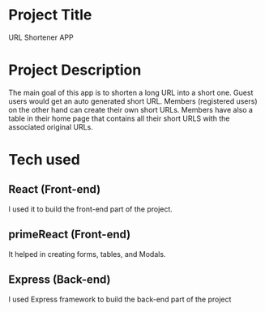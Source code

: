 # Project Title

URL Shortener APP

# Project Description

The main goal of this app is to shorten a long URL into a short one.
Guest users would get an auto generated short URL. Members (registered users) on the other hand can create their own short URLs. 
Members have also a table in their home page that contains all their short URLS with the associated original URLs.

# Tech used

## React (Front-end)
I used it to build the front-end part of the project.

## primeReact (Front-end)
It helped in creating forms, tables, and Modals.

## Express (Back-end)
I used Express framework to build the back-end part of the project 
